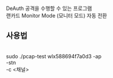 <br>DeAuth 공격을 수행할 수 있는 프로그램
<br>랜카드 Monitor Mode (모니터 모드) 자동 전환

<h2>사용법</h2>
<br>sudo ./pcap-test wlx588694f7a0d3 -ap <mac 주소>
<br>	-stn <mac 주소> 
<br>	-c <채널>
